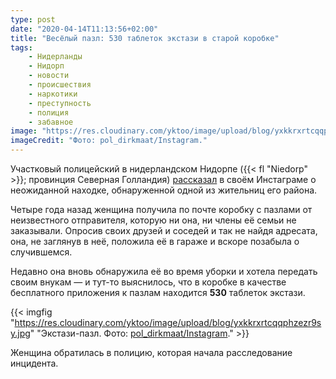 ```yaml
---
type: post
date: "2020-04-14T11:13:56+02:00"
title: "Весёлый пазл: 530 таблеток экстази в старой коробке"
tags:
    - Нидерланды
    - Нидорп
    - новости
    - происшествия
    - наркотики
    - преступность
    - полиция
    - забавное
image: "https://res.cloudinary.com/yktoo/image/upload/blog/yxkkrxrtcqqphzezr9sy.jpg"
imageCredit: "Фото: pol_dirkmaat/Instagram."
---
```


Участковый полицейский в нидерландском Нидорпе ({{< fl "Niedorp" >}}; провинция Северная Голландия) [рассказал](https://www.instagram.com/p/B-7b4Z-j3Hc/) в своём Инстаграме о неожиданной находке, обнаруженной одной из жительниц его района.

<!--more-->

Четыре года назад женщина получила по почте коробку с пазлами от неизвестного отправителя, которую ни она, ни члены её семьи не заказывали. Опросив своих друзей и соседей и так не найдя адресата, она, не заглянув в неё, положила её в гараже и вскоре позабыла о случившемся.

Недавно она вновь обнаружила её во время уборки и хотела передать своим внукам — и тут-то выяснилось, что в коробке в качестве бесплатного приложения к пазлам находится **530** таблеток экстази.

{{< imgfig "https://res.cloudinary.com/yktoo/image/upload/blog/yxkkrxrtcqqphzezr9sy.jpg" "Экстази-пазл. Фото: [pol_dirkmaat/Instagram](https://www.instagram.com/p/B-7b4Z-j3Hc/)." >}}

Женщина обратилась в полицию, которая начала расследование инцидента.
